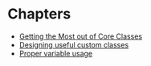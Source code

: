 # Chapters

- [Getting the Most out of Core Classes](docs/core_classes.md)
- [Designing useful custom classes](docs/designing_useful_custom_classes.md)
- [Proper variable usage](docs/proper_variable_usage.md)
